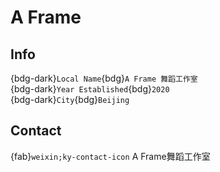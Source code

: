 # A Frame

## Info

{bdg-dark}`Local Name`{bdg}`A Frame 舞蹈工作室`  
{bdg-dark}`Year Established`{bdg}`2020`  
{bdg-dark}`City`{bdg}`Beijing`  

## Contact

{fab}`weixin;ky-contact-icon` A Frame舞蹈工作室  
